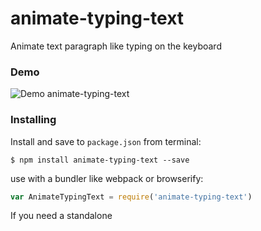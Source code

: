 # animate-typing-text
Animate text paragraph like typing on the keyboard

### Demo
![Demo animate-typing-text](https://media.giphy.com/media/3o7btP3mZVWycEZBfO/giphy.gif)

### Installing
Install and save to `package.json` from terminal:
```
$ npm install animate-typing-text --save
```
use with a bundler like webpack or browserify:
```js
var AnimateTypingText = require('animate-typing-text')
```
If you need a standalone <script>, though, a minified browser build that attaches to the global namespace as AnimateTypingText is provided [here](https://github.com/darwinchyd/animate-typing-text/blob/master/browser/dist/animate-typing-text.min.js):
```js
<script src="animate-typing-text.min.js"></script>
```
You can check it on the demo folder

### Usage
```js
var AnimateTypingText = require('animate-typing-text')

// With options default
new AnimateTypingText('.paragraph')

// With custom options default
new AnimateText('.paragraph', {
  time: 1000,
  letter: 'char' // Now there have two type (char & word)
  onAnimated: function () {console.log('done!')}
})
```

## License
This project is licensed under the MIT License - see the [LICENSE](LICENSE) file for details
